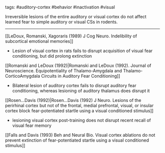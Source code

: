 
tags:  #auditory-cortex #behavior #inactivation #visual

Irreversible lesions of the entire auditory or visual cortex do not affect learned fear to simple auditory or visual CSs in rodents.

-----
[[LeDoux, Romanski, Xagoraris (1989) J Cog Neuro. Indelibility of subcortical emotional memories]]

* Lesion of visual cortex in rats fails to disrupt acquisition of visual fear conditioning, but did prolong extinction 

[[Romanski and LeDoux (1992)|Romanski and LeDoux (1992). Journal of Neuroscience. Equipotentiality of Thalamo-Amygdala and Thalamo-CorticoAmygdala Circuits in Auditory Fear Conditioning]]

* Bilateral lesion of auditory cortex fails to disrupt auditory fear conditioning, whereas lesioning of auditory thalamus does disrupt it

[[Rosen...Davis (1992)|Rosen...Davis (1992) J Neuro. Lesions of the perirhinal cortex but not of the frontal, medial prefrontal, visual, or insular cortex block fear-potentiated startle using a visual conditioned stimulus]]

* lesioning visual cortex post-training does not disrupt recent recall of visual fear memory 

[[Falls and Davis (1993) Beh and Neural Bio. Visual cortex ablations do not prevent extinction of fear-potentiated startle using a visual conditioned stimulus]]